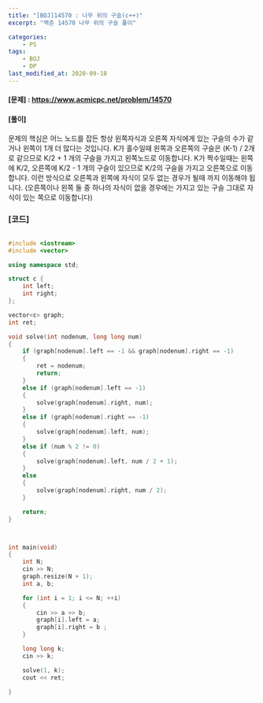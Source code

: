 ```yaml
---
title: "[BOJ]14570 : 나무 위의 구슬(c++)"
excerpt: "백준 14570 나무 위의 구슬 풀이"

categories:
    - PS
tags:
    - BOJ
    - DP
last_modified_at: 2020-09-18
---
```


#### [문제] : https://www.acmicpc.net/problem/14570

#### [풀이]

문제의 핵심은 어느 노드를 잡든 항상 왼쪽자식과 오른쪽 자식에게 있는 구슬의 수가 같거나 왼쪽이 1개 더 많다는 것입니다. 
K가 홀수일때 왼쪽과 오른쪽의 구슬은 (K-1) / 2개로 같으므로 K/2 + 1 개의 구슬을 가지고 왼쪽노드로 이동합니다. 
K가 짝수일때는 왼쪽에 K/2, 오른쪽에 K/2 - 1 개의 구슬이 있으므로 K/2의 구슬을 가지고 오른쪽으로 이동합니다.
이런 방식으로 오른쪽과 왼쪽에 자식이 모두 없는 경우가 될때 까지 이동해야 됩니다. 
(오른쪽이나 왼쪽 둘 중 하나의 자식이 없을 경우에는 가지고 있는 구슬 그대로 자식이 있는 쪽으로 이동합니다)


### [코드]

```cpp

#include <iostream>
#include <vector>

using namespace std;

struct c {
	int left;
	int right;
};

vector<c> graph;
int ret;

void solve(int nodenum, long long num)
{
	if (graph[nodenum].left == -1 && graph[nodenum].right == -1)
	{
		ret = nodenum;
		return;
	}
	else if (graph[nodenum].left == -1)
	{
		solve(graph[nodenum].right, num);
	}
	else if (graph[nodenum].right == -1)
	{
		solve(graph[nodenum].left, num);
	}
	else if (num % 2 != 0)
	{
		solve(graph[nodenum].left, num / 2 + 1);
	}
	else
	{
		solve(graph[nodenum].right, num / 2);
	}

	return;
}



int main(void)
{
	int N;
	cin >> N;
	graph.resize(N + 1);
	int a, b;

	for (int i = 1; i <= N; ++i)
	{
		cin >> a >> b;
		graph[i].left = a;
		graph[i].right = b ;
	}

	long long k;
	cin >> k;

	solve(1, k);
	cout << ret;

}

```